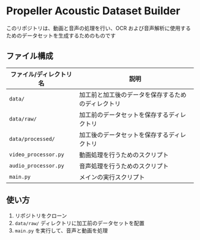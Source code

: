 # Propeller Acoustic Dataset Builder

このリポジトリは、動画と音声の処理を行い、OCR および音声解析に使用するためのデータセットを生成するためのものです

## ファイル構成

| ファイル/ディレクトリ名  | 説明                                                |
|--------------------------|-----------------------------------------------------|
| `data/`                  | 加工前と加工後のデータを保存するためのディレクトリ  |
| `data/raw/`              | 加工前のデータセットを保存するディレクトリ          |
| `data/processed/`        | 加工後のデータセットを保存するディレクトリ          |
| `video_processor.py`     | 動画処理を行うためのスクリプト                      |
| `audio_processor.py`     | 音声処理を行うためのスクリプト                      |
| `main.py`                | メインの実行スクリプト                              |

## 使い方

1. リポジトリをクローン
2. `data/raw/` ディレクトリに加工前のデータセットを配置
3. `main.py` を実行して、音声と動画を処理
